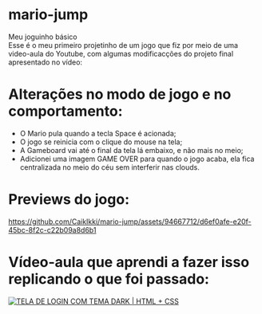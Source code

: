 # mario-jump
Meu joguinho básico<br>
Esse é o meu primeiro projetinho de um jogo que fiz por meio de uma video-aula do Youtube, com algumas modificacções do projeto final apresentado no vídeo:<br>
# Alterações no modo de jogo e no comportamento:<br>
- O Mario pula quando a tecla Space é acionada;<br>
- O jogo se reinicia com o clique do mouse na tela;<br>
- A Gameboard vai até o final da tela lá embaixo, e não mais no meio;<br>
- Adicionei uma imagem GAME OVER para quando o jogo acaba, ela fica centralizada no meio do céu sem interferir nas clouds.
# Previews do jogo:<br>
https://github.com/CaikIkki/mario-jump/assets/94667712/d6ef0afe-e20f-45bc-8f2c-c22b09a8d6b1

# Vídeo-aula que aprendi a fazer isso replicando o que foi passado:
[![TELA DE LOGIN COM TEMA DARK | HTML + CSS](https://i.ytimg.com/vi/r9buAwVBDhA/maxresdefault.jpg)](https://youtu.be/r9buAwVBDhA)

